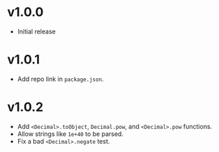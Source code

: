 # v1.0.0
* Initial release

# v1.0.1
* Add repo link in `package.json`.

# v1.0.2
* Add `<Decimal>.toObject`, `Decimal.pow`, and `<Decimal>.pow` functions.
* Allow strings like `1e+40` to be parsed.
* Fix a bad `<Decimal>.negate` test.